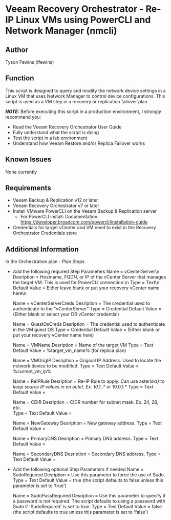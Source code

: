 # Veeam Recovery Orchestrator - Re-IP Linux VMs using PowerCLI and Network Manager (nmcli)

## Author

Tyson Fewins (tfewins)

## Function

This script is designed to query and modify the network device settings in a Linux VM that uses Network Manager to control device configurations. This script is used as a VM step in a recovery or replication failover plan.

***NOTE:*** Before executing this script in a production environment, I strongly recommend you:

* Read the Veeam Recovery Orchestrator User Guide
* Fully understand what the script is doing
* Test the script in a lab environment
* Understand how Veeam Restore and/or Replica Failover works

## Known Issues

None currently

## Requirements

* Veeam Backup & Replication v12 or later
* Veeam Recovery Orchestrator v7 or later
* Install VMware PowerCLI on the Veeam Backup & Replication server
  * For PowerCLI install:
    Documentation:
	  https://developer.broadcom.com/powercli/installation-guide
* Credentials for target vCenter and VM need to exist in the Recovery Orchestrator Credentials store

## Additional Information

In the Orchestration plan - Plan Steps
* Add the following required Step Parameters
    Name = vCenterServer\n
    Desription = Hostname, FQDN, or IP of the vCenter Server that manages the target VM. This is used for PowerCLI connection.\n
    Type = Text\n
    Default Value = Either leave blank or put your recovery vCenter name here\n

    Name = vCenterServerCreds
    Desription = The credential used to authenticate to the "vCenterServer"
    Type = Credential
    Default Value = (Either blank or select your DR vCenter credential)

    Name = GuestOsCreds
    Desription = The credential used to authenticate in the VM guest OS
    Type = Credential
    Default Value = (Either blank or put your recovery vCenter name here)

    Name = VMName
    Desription = Name of the target VM
    Type = Text
    Default Value = %target_vm_name% (for replica plan)

    Name = VMOrigIP
    Desription = Original IP Address. Used to locate the network device to be modified. 
    Type = Text
    Default Value = %current_vm_ip%

    Name = ReIPRule
    Desription = Re-IP Rule to apply. Can use asterisk(*) to keep source IP values in an octet. Ex. 10.1.*.* or 10.0.1.* 
    Type = Text
    Default Value = 

    Name = CDIR
    Desription = CIDR number for subnet mask. Ex. 24, 28, etc.  
    Type = Text
    Default Value = 

    Name = NewGateway
    Desription = New gateway address. 
    Type = Text
    Default Value = 

    Name = PrimaryDNS
    Desription = Primary DNS address. 
    Type = Text
    Default Value = 

    Name = SecondaryDNS
    Desription = Secondary DNS address. 
    Type = Text
    Default Value = 

* Add the following optional Step Parameters if needed
    Name = SudoRequired
    Desription = Use this parameter to force the use of Sudo. 
    Type = Text
    Default Value = true (the script defaults to false unless this parameter is set to 'true')

    Name = SudoPassRequired
    Desription = Use this parameter to specify if a password is not required. The script defaults to using a password with Sudo if 'SudoRequired' is set to true. 
    Type = Text
    Default Value = false (the script defaults to true unless this parameter is set to 'false')
